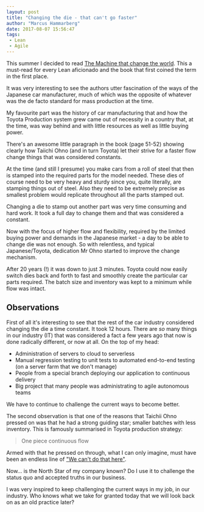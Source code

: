 ```yaml
---
layout: post
title: "Changing the die - that can't go faster"
author: "Marcus Hammarberg"
date: 2017-08-07 15:56:47
tags:
 - Lean
 - Agile
---
```


This summer I decided to read [The Machine that change the world](https://www.amazon.com/Machine-That-Changed-World-Revolutionizing/dp/0743299795). This a must-read for every Lean aficionado and the book that first coined the term in the first place.

It was very interesting to see the authors utter fascination of the ways of the Japanese car manufacturer, much of which was the opposite of whatever was the de facto standard for mass production at the time.

My favourite part was the history of car manufacturing that and how the Toyota Production system grew came out of necessity in a country that, at the time, was way behind and with little resources as well as little buying power.

<!-- excerpt-end -->

There's an awesome little paragraph in the book (page 51-52) showing clearly how Taiichi Ohno (and in turn Toyota) let their strive for a faster flow change things that was considered constants.

At the time (and still I presume) you make cars from a roll of steel that then is stamped into the required parts for the model needed. These dies of course need to be very heavy and sturdy since you, quite literally, are stamping things out of steel. Also they need to be extremely precise as smallest problem would replicate throughout all the parts stamped out.

Changing a die to stamp out another part was very time consuming and hard work. It took a full day to change them and that was considered a constant.

Now with the focus of higher flow and flexibility, required by the limited buying power and demands in the Japanese market - a day to be able to change die was not enough. So with relentless, and typical Japanese/Toyota, dedication Mr Ohno started to improve the change mechanism.

After 20 years (!) it was down to just 3 minutes. Toyota could now easily switch dies back and forth to fast and smoothly create the particular car parts required. The batch size and inventory was kept to a minimum while flow was intact.

## Observations

First of all it's interesting to see that the rest of the car industry considered changing the die a time constant. It took 12 hours. There are *so* many things in our industry (IT) that was considered a fact a few years ago that now is done radically different, or now at all. On the top of my head:

* Administration of servers to cloud to serverless
* Manual regression testing to unit tests to automated end-to-end testing (on a server farm that we don't manage)
* People from a special branch deploying our application to continuous delivery
* Big project that many people was administrating to agile autonomous teams

We have to continue to challenge the current ways to become better.

The second observation is that one of the reasons that Taichii Ohno pressed on was that he had a strong guiding star; smaller batches with less inventory. This is famously summarised in Toyota production strategy:

> One piece continuous flow

Armed with that he pressed on through, what I can only imagine, must have been an endless line of ["We can't do that here"](https://www.marcusoft.net/2016/09/that-will-not-work-here-and-toyota-kata-mindset.html).

Now… is the North Star of my company known? Do I use it to challenge the status quo and accepted truths in our business.

I was very inspired to keep challenging the current ways in my job, in our industry. Who knows what we take for granted today that we will look back on as an old practice later?
